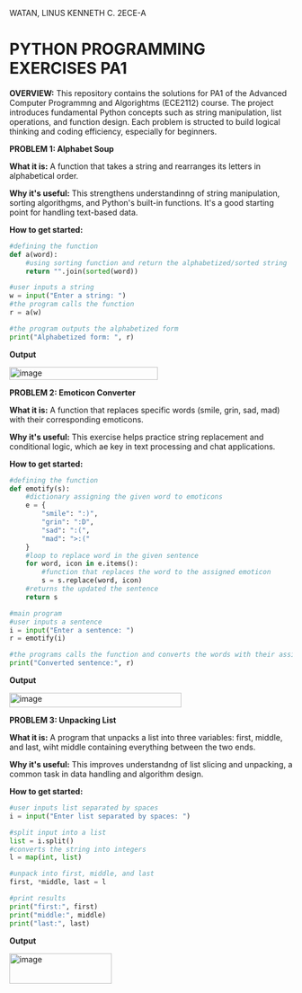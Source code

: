 WATAN, LINUS KENNETH C.
2ECE-A

# PYTHON PROGRAMMING EXERCISES PA1
**OVERVIEW:**
This repository contains the solutions for PA1 of the Advanced Computer Programmng and Algorightms (ECE2112) course. The project introduces fundamental Python concepts such as string manipulation, list operations, and function design. Each problem is structed to build logical thinking and coding efficiency, especially for beginners.


**PROBLEM 1: Alphabet Soup**

**What it is:**
A function that takes a string and rearranges its letters in alphabetical order.

**Why it's useful:**
This strengthens understandinng of string manipulation, sorting algorithgms, and Python's built-in functions. It's a good starting point for handling text-based data.

**How to get started:**
```python
#defining the function
def a(word):
    #using sorting function and return the alphabetized/sorted string
    return "".join(sorted(word))

#user inputs a string
w = input("Enter a string: ")
#the program calls the function
r = a(w)

#the program outputs the alphabetized form
print("Alphabetized form: ", r)
```
**Output**

<img width="264" height="23" alt="image" src="https://github.com/user-attachments/assets/5af4bb1a-dd3e-4d66-9a12-ca308f97ad73" />



**PROBLEM 2: Emoticon Converter**

**What it is:**
A function that replaces specific words (smile, grin, sad, mad) with their corresponding emoticons.

**Why it's useful:**
This exercise helps practice string replacement and conditional logic, which ae key in text processing and chat applications.

**How to get started:**
```python
#defining the function
def emotify(s):
    #dictionary assigning the given word to emoticons
    e = {
        "smile": ":)",
        "grin": ":D",
        "sad": ":(",
        "mad": ">:("
    }
    #loop to replace word in the given sentence
    for word, icon in e.items():
        #function that replaces the word to the assigned emoticon
        s = s.replace(word, icon)
    #returns the updated the sentence
    return s

#main program
#user inputs a sentence
i = input("Enter a sentence: ")
r = emotify(i)

#the programs calls the function and converts the words with their assigned emoticon
print("Converted sentence:", r)
```
**Output**

<img width="306" height="26" alt="image" src="https://github.com/user-attachments/assets/a88b1178-4b92-49ed-8838-42aff4314c9b" />




**PROBLEM 3: Unpacking List**

**What it is:**
A program that unpacks a list into three variables: first, middle, and last, wiht middle containing everything between the two ends.

**Why it's useful:**
This improves understandng of list slicing and unpacking, a common task in data handling and algorithm design.

**How to get started:**
```python
#user inputs list separated by spaces
i = input("Enter list separated by spaces: ")

#split input into a list
list = i.split()
#converts the string into integers
l = map(int, list)

#unpack into first, middle, and last
first, *middle, last = l

#print results
print("first:", first)
print("middle:", middle)
print("last:", last)
```
**Output**

<img width="182" height="54" alt="image" src="https://github.com/user-attachments/assets/618d06c2-c0b0-484f-a36e-3557174098fa" />

